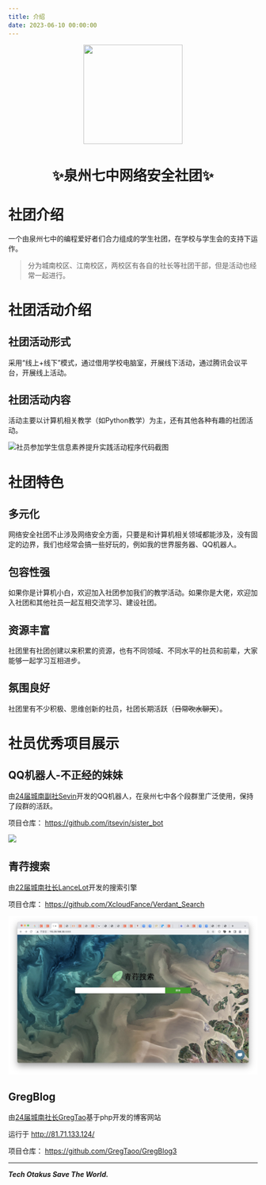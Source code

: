 ```yaml
---
title: 介绍
date: 2023-06-10 00:00:00
---
```


<p align="center">
  <a href="https://qzcsclub.github.io"><img src="https://qzcsclub.github.io/img/favicon.png" width="200" height="200"></a>
</p>

<div align="center">
    <h1 align="center">✨泉州七中网络安全社团✨</h1>
</div>

# 社团介绍

一个由泉州七中的编程爱好者们合力组成的学生社团，在学校与学生会的支持下运作。

> 分为城南校区、江南校区，两校区有各自的社长等社团干部，但是活动也经常一起进行。

# 社团活动介绍

## 社团活动形式

采用“线上+线下”模式，通过借用学校电脑室，开展线下活动，通过腾讯会议平台，开展线上活动。

## 社团活动内容

活动主要以计算机相关教学（如Python教学）为主，还有其他各种有趣的社团活动。

![社员参加学生信息素养提升实践活动程序代码截图](https://s2.loli.net/2023/06/22/XVcKFLQDwsIB9YR.png)

# 社团特色

## 多元化

网络安全社团不止涉及网络安全方面，只要是和计算机相关领域都能涉及，没有固定的边界，我们也经常会搞一些好玩的，例如我的世界服务器、QQ机器人。

## 包容性强

如果你是计算机小白，欢迎加入社团参加我们的教学活动。如果你是大佬，欢迎加入社团和其他社员一起互相交流学习、建设社团。

## 资源丰富

社团里有社团创建以来积累的资源，也有不同领域、不同水平的社员和前辈，大家能够一起学习互相进步。

## 氛围良好

社团里有不少积极、思维创新的社员，社团长期活跃（~~日常吹水聊天~~）。

# 社员优秀项目展示

## QQ机器人-不正经的妹妹

由[24届城南副社Sevin](https://github.com/itsevin/)开发的QQ机器人，在泉州七中各个段群里广泛使用，保持了段群的活跃。

项目仓库： https://github.com/itsevin/sister_bot

![](https://s2.loli.net/2023/06/22/ksehZKGFPp2vE1c.png)

## 青荇搜索

由[22届城南社长LanceLot](https://github.com/XcloudFance/)开发的搜索引擎

项目仓库： https://github.com/XcloudFance/Verdant_Search

![](https://raw.githubusercontent.com/XcloudFance/Verdant_Search/master/images/20220411125522.jpg)

## GregBlog

由[24届城南社长GregTao](https://github.com/gregtaoo/)基于php开发的博客网站

运行于 http://81.71.133.124/

项目仓库： https://github.com/GregTaoo/GregBlog3

---
***Tech Otakus Save The World.***